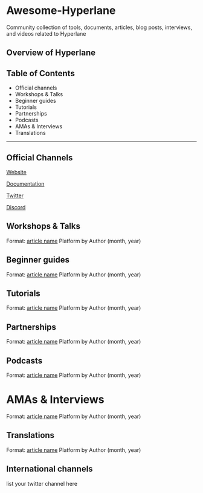 # Awesome-Hyperlane
Community collection of tools, documents, articles, blog posts, interviews, and videos related to Hyperlane 
## Overview of Hyperlane 

## Table of Contents 
- Official channels 
- Workshops & Talks
- Beginner guides
- Tutorials
- Partnerships
- Podcasts 
- AMAs & Interviews
- Translations
--------------

## Official Channels
[Website](https://www.hyperlane.xyz/)

[Documentation](https://docs.hyperlane.xyz/)

[Twitter](https://twitter.com/Hyperlane_xyz)

[Discord](https://discord.com/invite/hyperlane)

## Workshops & Talks
Format: 
[article name](URL) Platform by Author (month, year)
## Beginner guides
Format: 
[article name](URL) Platform by Author (month, year)
## Tutorials
Format: 
[article name](URL) Platform by Author (month, year)
## Partnerships
Format: 
[article name](URL) Platform by Author (month, year)
## Podcasts 
Format: 
[article name](URL) Platform by Author (month, year)
# AMAs & Interviews
Format: 
[article name](URL) Platform by Author (month, year)
## Translations
Format: 
[article name](URL) Platform by Author (month, year)
## International channels 
list your twitter channel here
